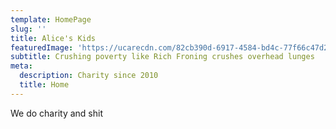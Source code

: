 ```yaml
---
template: HomePage
slug: ''
title: Alice's Kids
featuredImage: 'https://ucarecdn.com/82cb390d-6917-4584-bd4c-77f66c47d2e8/'
subtitle: Crushing poverty like Rich Froning crushes overhead lunges
meta:
  description: Charity since 2010
  title: Home
---
```

We do charity and shit
